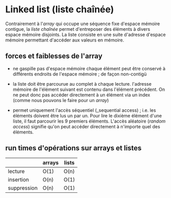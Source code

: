 # Linked list (liste chaînée)

Contrairement à l'_array_ qui occupe une séquence fixe d'espace mémoire contigue, la _liste chaînée_ permet d'entreposer des éléments à divers espace mémoire disjoints. La liste consiste en une suite d'adresse d'espace mémoire permettant d'accéder aux valeurs en mémoire.

## forces et faiblesses de l'array

- ne gaspille pas d'espace mémoire
  chaque élément peut être conservé à différents endroits de l'espace mémoire ; de façon non-contigü

- la liste doit être parcourue au complet à chaque lecture.
  l'adresse mémoire de l'élément suivant est contenu dans l'élément précédent. On ne peut donc pas accéder directement à un élément via un index (comme nous pouvons le faire pour un _array_)

- permet uniquement l'accès séquentiel (\_sequential access) ; i.e. les éléments doivent être lus un par un. Pour lire le dixième élément d'une liste, il faut parcourir les 9 premiers éléments. L'accès aléatoire (_random access_) signifie qu'on peut accéder directement à n'importe quel des éléments.

## run times d'opérations sur arrays et listes

|             | arrays | lists |
| ----------- | ------ | ----- |
| lecture     | O(1)   | O(n)  |
| insertion   | O(n)   | O(1)  |
| suppression | O(n)   | O(1)  |
